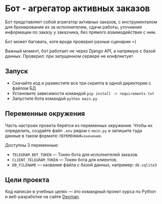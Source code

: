 # Бот - агрегатор активных заказов

Бот представляет собой агрегатор активных заказов, с инструменталом для бронирования их за исполнителем, сдачи работы,
уточнения информации по заказу у заказчика, без прямого взаимодействия с ним.

Бот может баговать, хотя вроде проверил разные сценарии =)

Важный момент, бот работает не через Django API, а напрямую с базой данных. 
Проверил: при запущенном сервере не конфликтует

## Запуск

- Скачайте код и разместите все три скрипта в одной директории с файлом БД
- Установите зависимости командой `pip install -r requirements.txt`
- Запустите бота командой `python main.py`

## Переменные окружения

Часть настроек проекта берётся из переменных окружения. Чтобы их определить, создайте файл `.env` рядом с `main.py` и запишите туда данные в таком формате: `ПЕРЕМЕННАЯ=значение`.

Доступны 3 переменные:
- `TELEGRAM_BOT_TOKEN` — Токен бота для исполнителей заказов.
- `CLIENT_TELEGRAM_TOKEN` — Токен бота для клиентов.
- `DB_FILENAME` — название файла с базой данных, например: `db.sqlite3`


## Цели проекта

Код написан в учебных целях — это командный проект курса по Python и веб-разработке на сайте [Devman](https://dvmn.org).
